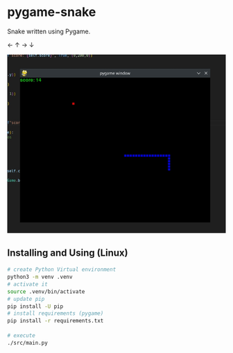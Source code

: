 # pygame-snake
Snake written using Pygame.

←  ↑  →  ↓

![Example of the game running](img/game_running.jpg)

## Installing and Using (Linux)
```sh
# create Python Virtual environment
python3 -m venv .venv
# activate it
source .venv/bin/activate
# update pip
pip install -U pip
# install requirements (pygame)
pip install -r requirements.txt

# execute
./src/main.py
```
